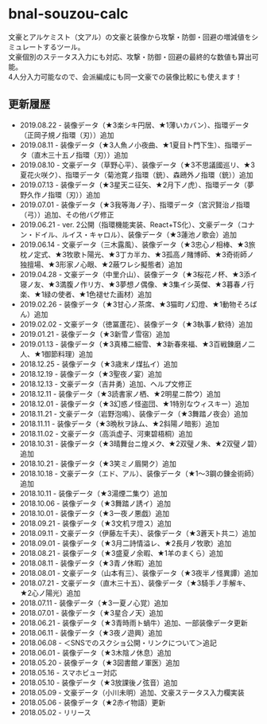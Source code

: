 # bnal-souzou-calc

文豪とアルケミスト（文アル）の文豪と装像から攻撃・防御・回避の増減値をシミュレートするツール。  
文豪個別のステータス入力にも対応、攻撃・防御・回避の最終的な数値も算出可能。  
4人分入力可能なので、会派編成にも同一文豪での装像比較にも使えます！

## 更新履歴
- 2019.08.22 - 装像データ（★3楽シキ円居、★1薄いカバン）、指環データ（正岡子規ノ指環（刃））追加
- 2019.08.11 - 装像データ（★3人魚ノ小夜曲、★1夏目ト門下生）、指環データ（直木三十五ノ指環（刃））追加
- 2019.08.10 - 文豪データ（草野心平）、装像データ（★3不思議國巡リ、★3夏花火咲ク）、指環データ（菊池寛ノ指環（銃）、森鴎外ノ指環（銃））追加
- 2019.07.13 - 装像データ（★3星天ニ征矢、★2月下ノ虎）、指環データ（夢野久作ノ指環（刃））追加
- 2019.07.01 - 装像データ（★3我等海ノ子）、指環データ（宮沢賢治ノ指環（弓））追加、その他バグ修正
- 2019.06.21 - ver. 2公開（指環機能実装、React+TS化）、文豪データ（コナン・ドイル、ルイス・キャロル）、装像データ（★3蓮池ノ歌会）追加
- 2019.06.14 - 文豪データ（三木露風）、装像データ（★3忠心ノ相棒、★3旅枕ノ定式、★3牧歌ト陽光、★3丁カ半カ、★3孤高ノ賭博師、★3奇術師ノ独擅場、★3形家ノ心眼、★2蔽ワレシ擬態者）追加
- 2019.04.28 - 文豪データ（中里介山）、装像データ（★3桜花ノ杯、★3添イ寝ノ友、★3満腹ノ作リ方、★3夢想ノ偶像、★3集イシ英傑、★3暮春ノ行楽、★1緑の使者、★1色褪せた画材）追加
- 2019.02.26 - 装像データ（★3甘心ノ茶席、★3猫町ノ幻燈、★1動物そろばん）追加
- 2019.02.02 - 文豪データ（徳冨蘆花）、装像データ（★3執事ノ歓待）追加
- 2019.01.21 - 装像データ（★3新雪ノ雪宿）追加
- 2019.01.13 - 装像データ（★3真椿二細雪、★3新春來福、★3百戦錬磨ノ二人、★1御節料理）追加
- 2018.12.25 - 装像データ（★3歳末ノ煤払イ）追加
- 2018.12.19 - 装像データ（★3聖夜ノ宴）追加
- 2018.12.13 - 文豪データ（吉井勇）追加、ヘルプ文修正
- 2018.12.11 - 装像データ（★3読書家ノ栖、★2明星ニ酔ウ）追加
- 2018.12.01 - 装像データ（★3幻惑ノ怪盗団、★1特別なウィスキー）追加
- 2018.11.21 - 文豪データ（岩野泡鳴）、装像データ（★3舞踏ノ夜会）追加
- 2018.11.11 - 装像データ（★3晩秋ヲ詠ム、★2斜陽ノ暗影）追加
- 2018.11.02 - 文豪データ（高浜虚子、河東碧梧桐）追加
- 2018.10.31 - 装像データ（★3晴舞台ニ煌メク、★2双璧ノ朱、★2双璧ノ碧）追加
- 2018.10.21 - 装像データ（★3笑ミノ眉開ク）追加
- 2018.10.18 - 文豪データ（エド、アル）、装像データ（★1〜3鋼の錬金術師）追加
- 2018.10.11 - 装像データ（★3湯煙二集ウ）追加
- 2018.10.06 - 装像データ（★3舞踏ノ誘イ）追加
- 2018.10.01 - 装像データ（★3一夜ノ悪戯）追加
- 2018.09.21 - 装像データ（★3文机ヲ燈ス）追加
- 2018.09.11 - 文豪データ（伊藤左千夫）、装像データ（★3蒼天ト共ニ）追加
- 2018.09.01 - 装像データ（★3月二詩情溢レ、★2長月ノ牧歌）追加
- 2018.08.21 - 装像データ（★3盛夏ノ余暇、★1羊のまくら）追加
- 2018.08.11 - 装像データ（★3青ノ休暇）追加
- 2018.08.01 - 文豪データ（山本有三）、装像データ（★3夜半ノ怪異譚）追加
- 2018.07.21 - 文豪データ（直木三十五）、装像データ（★3騎手ノ手解キ、★2心ノ陽光）追加
- 2018.07.11 - 装像データ（★3一夏ノ心覚）追加
- 2018.07.01 - 装像データ（★3星合ノ天）追加
- 2018.06.21 - 装像データ（★3青時雨ト蝸牛）追加、一部装像データ更新
- 2018.06.11 - 装像データ（★3夜ノ遊興）追加
- 2018.06.08 - ＜SNSでのスクショ公開・リンクについて＞追記
- 2018.06.01 - 装像データ（★3木陰ノ休息）追加
- 2018.05.20 - 装像データ（★3図書館ノ軍医）追加
- 2018.05.16 - スマホビュー対応
- 2018.05.10 - 装像データ（★3放課後ノ弦音）追加
- 2018.05.09 - 文豪データ（小川未明）追加、文豪ステータス入力欄実装
- 2018.05.06 - 装像データ（★2赤イ物語）更新
- 2018.05.02 - リリース
